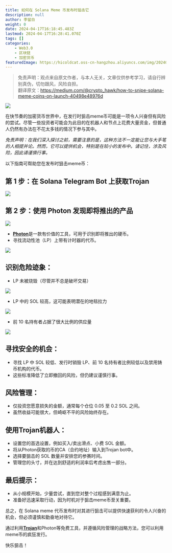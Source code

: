 ```yaml
---
title: 如何在 Solana Meme 币发布时狙击它
description: null
author: 李留白
weight: 0
date: 2024-04-17T16:18:45.483Z
lastmod: 2024-04-17T16:28:41.070Z
tags: []
categories:
    - Web3.0
    - 区块链
    - 加密货币
featuredImage: https://hicoldcat.oss-cn-hangzhou.aliyuncs.com/img/20240418001910.png
---
```


>免责声明：观点来自原文作者，与本人无关，文章仅供参考学习，请自行辨别真伪，切勿跟风，风险自担。<br/>
>翻译原文：https://medium.com/@crypto_hawk/how-to-snipe-solana-meme-coins-on-launch-40498e48976d

![](https://hicoldcat.oss-cn-hangzhou.aliyuncs.com/img/20240418001910.png)

在快节奏的加密货币世界中，在发行时狙击meme币可能是一项令人兴奋但有风险的尝试。尽管一些投资者可能会为此目的在机器人和节点上花费大量资金，但普通人仍然有办法在不花太多钱的情况下参与其中。

*免责声明：在我们深入探讨之前，需要注意的是，这种方法不一定能让您与大手笔的人相提并论。然而，它可以提供机会，特别是在较小的发布中。请记住，涉及风险，因此请谨慎行事。*

以下指南可帮助您在发布时狙击meme币：

## 第 1 步：在 Solana Telegram Bot 上获取Trojan

![](https://hicoldcat.oss-cn-hangzhou.aliyuncs.com/img/20240418002149.png)

## 第 2 步：使用 Photon 发现即将推出的产品

![](https://hicoldcat.oss-cn-hangzhou.aliyuncs.com/img/20240418002213.png)

- [**Photon**](https://photon-sol.tinyastro.io/)是一款有价值的工具，可用于识别即将推出的硬币。
- 寻找流动性池（LP）上带有计时器的代币。

![](https://hicoldcat.oss-cn-hangzhou.aliyuncs.com/img/20240418002250.png)

## 识别危险迹象：

- LP 未被烧毁（尽管并不总是破坏交易）

![](https://hicoldcat.oss-cn-hangzhou.aliyuncs.com/img/20240418002315.png)

- LP 中的 SOL 较高，这可能表明潜在的地毯拉力

![](https://hicoldcat.oss-cn-hangzhou.aliyuncs.com/img/20240418002325.png)

- 前 10 名持有者占据了很大比例的供应量

![](https://hicoldcat.oss-cn-hangzhou.aliyuncs.com/img/20240418002335.png)

## 寻找安全的机会：

- 寻找 LP 中 SOL 较低、发行时销毁 LP、前 10 名持有者比例较低以及禁用铸币机构的代币。
- 这些标准降低了立即撤回的风险，但仍建议谨慎行事。

## 风险管理：

- 仅投资您愿意损失的金额，通常每个仓位 0.05 至 0.2 SOL 之间。
- 虽然收益可能很大，但崎岖不平的风险始终存在。

## 使用Trojan机器人：

- 设置您的首选设置，例如买入/卖出滑点、小费 SOL 金额。
- 将从Photon获取的币的CA（合约地址）输入到Trojan bot中。
- 选择要狙击的 SOL 数量并安排您的参赛时间。
- 管理您的头寸，并在达到舒适的利润率后考虑出售一部分。

## 最后提示：

- 从小规模开始，少量尝试，直到您对整个过程感到满意为止。
- 准备好迅速采取行动，因为时机对于狙击meme币至关重要。

总之，在 Solana meme 代币发布时对其进行狙击可以提供快速获利的令人兴奋的机会，但必须谨慎和勤奋地对待它。

通过利用[**Trojan**](https://t.me/solana_trojanbot?start=r-luxricher)和Photon等免费工具，并遵循风险管理的战略方法，您可以利用meme币的疯狂发行。

快乐狙击！